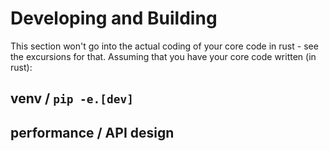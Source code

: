 # Developing and Building

This section won't go into the actual coding of your core code in rust - see the excursions for that. Assuming that you have your core code written (in rust):

## venv / `pip -e.[dev]`

## performance / API design
